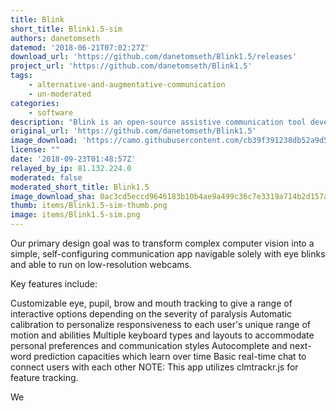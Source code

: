 ```yaml
---
title: Blink
short_title: Blink1.5-sim
authors: danetomseth
datemod: '2018-06-21T07:02:27Z'
download_url: 'https://github.com/danetomseth/Blink1.5/releases'
project_url: 'https://github.com/danetomseth/Blink1.5'
tags:
    - alternative-and-augmentative-communication
    - un-moderated
categories:
    - software
description: "Blink is an open-source assistive communication tool developed for individuals living with paralysis or Locked-In Syndrome (LIS).\n\n"
original_url: 'https://github.com/danetomseth/Blink1.5'
image_download: 'https://camo.githubusercontent.com/cb39f391238db52a9d55c4c611cfd9d8dc37aa64/68747470733a2f2f6d656469612e67697068792e636f6d2f6d656469612f31325676707865325374325936732f67697068792e676966'
license: ""
date: '2018-09-23T01:48:57Z'
relayed_by_ip: 81.132.224.0
moderated: false
moderated_short_title: Blink1.5
image_download_sha: 0ac3cd5eccd9646183b10b4ae9a499c36c7e3319a714b2d157aaffc030b60178
thumb: items/Blink1.5-sim-thumb.png
image: items/Blink1.5-sim.png
---
```

Our primary design goal was to transform complex computer vision into a simple, self-configuring communication app navigable solely with eye blinks and able to run on low-resolution webcams.

Key features include:

Customizable eye, pupil, brow and mouth tracking to give a range of interactive options depending on the severity of paralysis
Automatic calibration to personalize responsiveness to each user's unique range of motion and abilities
Multiple keyboard types and layouts to accommodate personal preferences and communication styles
Autocomplete and next-word prediction capacities which learn over time
Basic real-time chat to connect users with each other
NOTE: This app utilizes clmtrackr.js for feature tracking.

We 